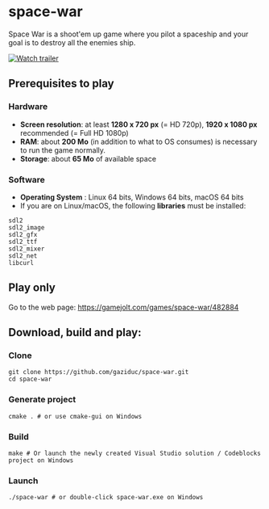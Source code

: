 # space-war
Space War is a shoot'em up game where you pilot a spaceship and your goal is to destroy all the enemies ship.

[![Watch trailer](https://s2.gifyu.com/images/Untitled409932623c8dbf56.png)](https://www.youtube.com/watch?v=gADgjABsoNw)

## Prerequisites to play
### Hardware
- **Screen resolution**: at least **1280 x 720 px** (= HD 720p), **1920 x 1080 px** recommended (= Full HD 1080p)
- **RAM**: about **200 Mo** (in addition to what to OS consumes) is necessary to run the game normally.
- **Storage**: about **65 Mo** of available space

### Software
- **Operating System** : Linux 64 bits, Windows 64 bits, macOS 64 bits
- If you are on Linux/macOS, the following **libraries** must be installed:
```
sdl2
sdl2_image
sdl2_gfx
sdl2_ttf
sdl2_mixer
sdl2_net
libcurl
```
## Play only
Go to the web page: https://gamejolt.com/games/space-war/482884
## Download, build and play:
### Clone
```shell
git clone https://github.com/gaziduc/space-war.git
cd space-war
```
### Generate project
```shell
cmake . # or use cmake-gui on Windows
```
### Build
```shell
make # Or launch the newly created Visual Studio solution / Codeblocks project on Windows
```
### Launch
```shell
./space-war # or double-click space-war.exe on Windows
```
